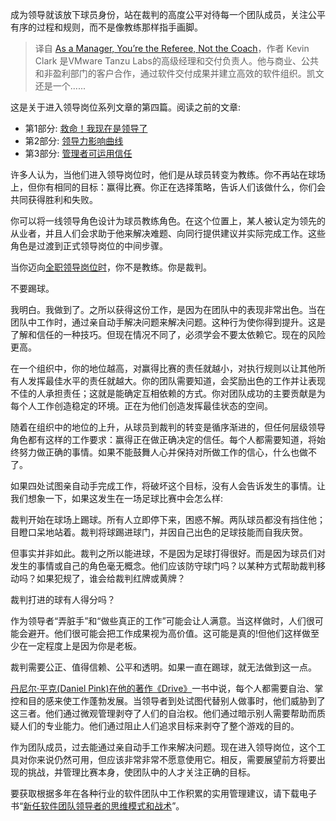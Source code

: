 <!--
title:  管理者应该是裁判，而不是教练
cover: https://cdn.thenewstack.io/media/2023/11/02d5243c-referee-1024x576.jpg
-->

成为领导就该放下球员身份，站在裁判的高度公平对待每一个团队成员，关注公平有序的过程和规则，而不是像教练那样指手画脚。

> 译自 [As a Manager, You’re the Referee, Not the Coach](https://thenewstack.io/as-a-manager-youre-the-referee-not-the-coach/)，作者 Kevin Clark 是VMware Tanzu Labs的高级经理和交付负责人。他与商业、公共和非盈利部门的客户合作，通过软件交付成果并建立高效的软件组织。凯文还是一个......

这是关于进入领导岗位系列文章的第四篇。阅读之前的文章:

- 第1部分: [救命！我现在是领导了](https://yylives.cc/2023/11/05/help-im-a-leader-now/)
- 第2部分: [领导力影响曲线](https://yylives.cc/2023/11/10/the-leadership-impact-curve/)
- 第3部分: [管理者可运用信任](https://yylives.cc/2023/11/19/how-managers-can-use-trust-as-a-tool/)

许多人认为，当他们进入领导岗位时，他们是从球员转变为教练。你不再站在球场上，但你有相同的目标：赢得比赛。你正在选择策略，告诉人们该做什么，你们会共同获得胜利和失败。

你可以将一线领导角色设计为球员教练角色。在这个位置上，某人被认定为领先的从业者，并且人们会求助于他来解决难题、向同行提供建议并实际完成工作。这些角色是过渡到正式领导岗位的中间步骤。

当你迈向[全职领导岗位时](https://thenewstack.io/help-im-a-leader-now/)，你不是教练。你是裁判。

不要踢球。

我明白。我做到了。之所以获得这份工作，是因为在团队中的表现非常出色。当在团队中工作时，通过亲自动手解决问题来解决问题。这种行为使你得到提升。这是了解和信任的一种技巧。但现在情况不同了，必须学会不要太依赖它。现在的风险更高。

在一个组织中，你的地位越高，对赢得比赛的责任就越小，对执行规则以让其他所有人发挥最佳水平的责任就越大。你的团队需要知道，会奖励出色的工作并让表现不佳的人承担责任；这就是能确定互相依赖的方式。你对团队成功的主要贡献是为每个人工作创造稳定的环境。正在为他们创造发挥最佳状态的空间。

随着在组织中的地位的上升，从球员到裁判的转变是循序渐进的，但任何层级领导角色都有这样的工作要求：赢得正在做正确决定的信任。每个人都需要知道，将始终努力做正确的事情。如果不能鼓舞人心并保持对所做工作的信心，什么也做不了。

如果四处试图亲自动手完成工作，将破坏这个目标，没有人会告诉发生的事情。让我们想象一下，如果这发生在一场足球比赛中会怎么样:

裁判开始在球场上踢球。所有人立即停下来，困惑不解。两队球员都没有挡住他；目瞪口呆地站着。裁判将球踢进球门，并因自己出色的足球技能而自我庆贺。


但事实并非如此。裁判之所以能进球，不是因为足球打得很好。而是因为球员们对发生的事情或自己的角色毫无概念。他们应该防守球门吗？以某种方式帮助裁判移动吗？如果犯规了，谁会给裁判红牌或黄牌？

裁判打进的球有人得分吗？

作为领导者“弄脏手”和“做些真正的工作”可能会让人满意。当这样做时，人们很可能会避开。他们很可能会把工作成果视为高价值。这可能是真的!但他们这样做至少在一定程度上是因为你是老板。

裁判需要公正、值得信赖、公平和透明。如果一直在踢球，就无法做到这一点。 

[丹尼尔·平克(Daniel Pink)在他的著作《Drive》](https://www.danpink.com/books/drive/)一书中说，每个人都需要自治、掌控和目的感来使工作蓬勃发展。当领导者到处试图代替别人做事时，他们威胁到了这三者。他们通过微观管理剥夺了人们的自治权。他们通过暗示别人需要帮助而质疑人们的专业能力。他们通过阻止人们追求目标来剥夺了整个游戏的目的。

作为团队成员，过去能通过亲自动手工作来解决问题。现在进入领导岗位，这个工具对你来说仍然可用，但应该非常非常不愿意使用它。相反，需要展望前方将要出现的挑战，并管理比赛本身，使团队中的人才关注正确的目标。

要获取根据多年在各种行业的软件团队中工作积累的实用管理建议，请下载电子书“[新任软件团队领导者的思维模式和战术](https://tanzu.vmware.com/content/ebooks/mindsets-and-tactics-for-new-leaders-of-software-teams?utm_source=thenewstack.io&utm_medium=referral&utm_content=TNS21)”。

